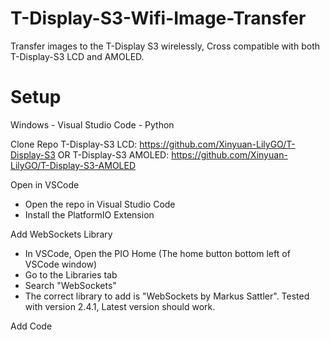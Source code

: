 # T-Display-S3-Wifi-Image-Transfer
Transfer images to the T-Display S3 wirelessly, Cross compatible with both T-Display-S3 LCD and AMOLED.


# Setup 
Windows - Visual Studio Code - Python

Clone Repo
   T-Display-S3 LCD: https://github.com/Xinyuan-LilyGO/T-Display-S3
   OR
   T-Display-S3 AMOLED: https://github.com/Xinyuan-LilyGO/T-Display-S3-AMOLED

Open in VSCode
 - Open the repo in Visual Studio Code
 - Install the PlatformIO Extension

Add WebSockets Library
 - In VSCode, Open the PIO Home (The home button bottom left of VSCode window)
 - Go to the Libraries tab
 - Search "WebSockets"
 - The correct library to add is "WebSockets by Markus Sattler". Tested with version 2.4.1, Latest version should work.

Add Code
